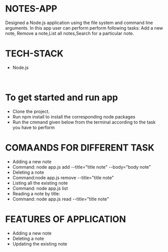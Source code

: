 # NOTES-APP
<p> Designed a Node.js application using the file system and command line arguments. In this app user can perform perform following tasks: Add a new note, Remove a  note,List all notes,Search for a particular note.</p>

 <h1>TECH-STACK</h1>
   <ul>
  <li>Node.js</li>
  </ul>
  </br>

<h1> To get started and run app </h1>
<ul>
<li>Clone the project.</li>
<li>Run npm install to install the corresponding node packages</li>
<li>Run the cmmand given below from the terminal according to the task you have to perform</li>
</ul>


<h1>COMAANDS FOR DIFFERENT TASK </h1>
<ul>
  <li>Adding a new note</li>
  <li>Command:  node app.js add --title="title note" --body="body note"</li>
  <li>Deleting a note</li>
  <li>Command:node app.js remove --title="title note"</li>
 <li>Listing all the existing note</li>
  <li>Command:  node app.js list</li>
  <li>Reading a note by title:</li>
  <li>Command: node app.js read --title="title note"</li>
  
 </ul>

<h1> FEATURES OF APPLICATION</h1>
<ul>
<li>Adding a new note</li>
<li>Deleting a note</li>
<li>Updating the existing note</li>
 </ul>
